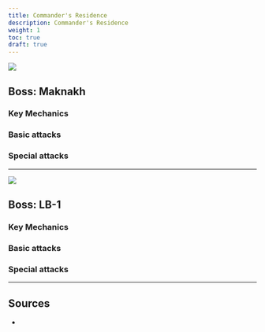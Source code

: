 ```yaml
---
title: Commander's Residence
description: Commander's Residence
weight: 1
toc: true
draft: true
---
```


<div id="maknakh">

![](https://i.imgur.com/rNb6wnh.png)
## Boss: Maknakh

### Key Mechanics

### Basic attacks

### Special attacks

</div>

<hr/>

<div id="lb-1">

![](https://i.imgur.com/g3x308I.png)
## Boss: LB-1

### Key Mechanics

### Basic attacks

### Special attacks

</div>

<hr/>

## Sources

* []()
